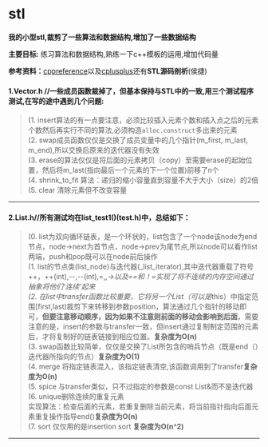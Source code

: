 # stl
**我的小型stl,裁剪了一些算法和数据结构,增加了一些数据结构**

**主要目标:** 练习算法和数据结构,熟练一下c++模板的运用,增加代码量

**参考资料：**[cppreference](http://zh.cppreference.com/w/cpp)以及[cplusplus](http://www.cplusplus.com/reference/)还有**STL源码剖析**(侯捷)

#### 1.Vector.h //一些成员函数裁掉了，但基本保持与STL中的一致,用三个测试程序测试,在写的途中遇到几个问题:<br>
  >(1. insert算法的有一点要注意，必须比较插入元素个数和插入点之后的元素个数然后再实行不同的算法,必须构造<code>alloc.construct</code>多出来的元素<br>
  >(2. swap成员函数仅仅是交换了成员变量中的几个指针(m_first, m_last, m_end),所以交换后原来的迭代器没有失效<br>
  >(3. erase的算法仅仅是将后面的元素拷贝（copy）至需要erase的起始位置，然后将m_last(指向最后一个元素的下一个位置)前移了n个<br>
  >(4. shrink_to_fit 算法：递归的缩小容量直到容量不大于大小（size）的2倍<br>
  >(5. clear 清除元素但不改变容量<br>
  
---

#### 2.List.h//所有测试均在list_test1()(test.h)中，总结如下：
  >(0. list为双向循环链表，是一个环状的，list包含了一个node该node为end节点，node->next为首节点，node->prev为尾节点,所以node可以看作list两端，push和pop既可以在node前后操作<br>
  >(1. list的节点类(list_node)与迭代器(_list_iterator),其中迭代器重载了符号++，++(int),--,--(int),=,*,->以及==和！=实现了将不连续的内存空间通过抽象将他们‘连续’起来<br>
  >(2. 在list中transfer函数比较重要，它将另一个List（可以是*this）中指定范围[first,last)裁剪下来转移到参数position，算法通过几个指针的移动即可，**但要注意移动顺序，因为如果不注意则前面的移动会影响到后面**，需要注意的是，insert的参数与transfer一致，但insert通过复制制定范围的元素后，才将复制好的链表链接到相应位置。**复杂度为O(n)**<br>
  >(3. swap函数比较简单，仅仅是交换了List所包含的哨兵节点（既是end（）迭代器所指向的节点）**复杂度为O(1)**<br>
  >(4. merge 将指定链表混入，该指定链表清空,该函数调用到了transfer**复杂度为O(n)**<br>
  >(5. spice 与transfer类似，只不过指定的参数是const List&而不是迭代器<br>
  >(6. unique删除连续的重复元素<br>实现算法：检查后面的元素，若重复删除当前元素，将当前指针指向后面元素重复操作指导end()**复杂度为O(n)**<br>
  >(7. sort 仅仅用的是insertion sort **复杂度为O(n^2)**<br>
  
  ---
  
